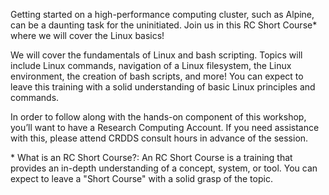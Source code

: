 Getting started on a high-performance computing cluster, such as Alpine, can be a daunting task for the uninitiated. Join us in this RC Short Course* where we will cover the Linux basics!

We will cover the fundamentals of Linux and bash scripting. Topics will include Linux commands, navigation of a Linux filesystem, the Linux environment, the creation of bash scripts, and more! You can expect to leave this training with a solid understanding of basic Linux principles and commands.

In order to follow along with the hands-on component of this workshop, you’ll want to have a Research Computing Account. If you need assistance with this, please attend CRDDS consult hours in advance of the session.

\* What is an RC Short Course?: An RC Short Course is a training that provides an in-depth understanding of a concept, system, or tool. You can expect to leave a "Short Course" with a solid grasp of the topic.
